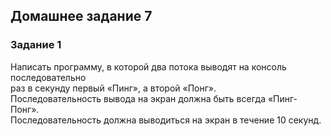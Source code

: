 ## Домашнее задание 7

### Задание 1

Написать программу, в которой два потока выводят на консоль последовательно</br> 
раз в секунду первый «Пинг», а второй «Понг».</br>
Последовательность вывода на экран должна быть всегда «Пинг-Понг».</br>
Последовательность должна выводиться на экран в течение 10 секунд.</br>
